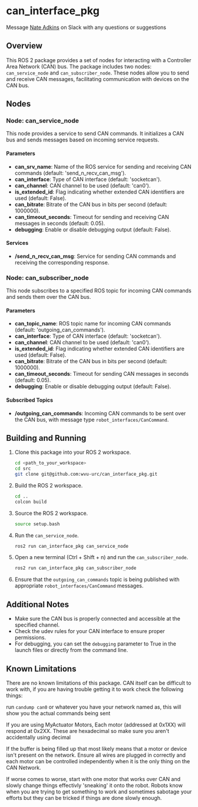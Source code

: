 # can_interface_pkg

Message [Nate Adkins](mailto:npa00003@mix.wvu.edu) on Slack with any questions or suggestions

## Overview

This ROS 2 package provides a set of nodes for interacting with a Controller Area Network (CAN) bus. The package includes two nodes: `can_service_node` and `can_subscriber_node`. These nodes allow you to send and receive CAN messages, facilitating communication with devices on the CAN bus.

## Nodes

### Node: can_service_node

This node provides a service to send CAN commands. It initializes a CAN bus and sends messages based on incoming service requests.

#### Parameters

- **can_srv_name**: Name of the ROS service for sending and receiving CAN commands (default: 'send_n_recv_can_msg').
- **can_interface**: Type of CAN interface (default: 'socketcan').
- **can_channel**: CAN channel to be used (default: 'can0').
- **is_extended_id**: Flag indicating whether extended CAN identifiers are used (default: False).
- **can_bitrate**: Bitrate of the CAN bus in bits per second (default: 1000000).
- **can_timeout_seconds**: Timeout for sending and receiving CAN messages in seconds (default: 0.05).
- **debugging**: Enable or disable debugging output (default: False).

#### Services

- **/send_n_recv_can_msg**: Service for sending CAN commands and receiving the corresponding response.

### Node: can_subscriber_node

This node subscribes to a specified ROS topic for incoming CAN commands and sends them over the CAN bus.

#### Parameters

- **can_topic_name**: ROS topic name for incoming CAN commands (default: 'outgoing_can_commands').
- **can_interface**: Type of CAN interface (default: 'socketcan').
- **can_channel**: CAN channel to be used (default: 'can0').
- **is_extended_id**: Flag indicating whether extended CAN identifiers are used (default: False).
- **can_bitrate**: Bitrate of the CAN bus in bits per second (default: 1000000).
- **can_timeout_seconds**: Timeout for sending CAN messages in seconds (default: 0.05).
- **debugging**: Enable or disable debugging output (default: False).

#### Subscribed Topics

- **/outgoing_can_commands**: Incoming CAN commands to be sent over the CAN bus, with message type `robot_interfaces/CanCommand`.

## Building and Running

1. Clone this package into your ROS 2 workspace.

    ```bash
    cd <path_to_your_workspace>
    cd src
    git clone git@github.com:wvu-urc/can_interface_pkg.git
    ```

2. Build the ROS 2 workspace.

    ```bash
    cd ..
    colcon build
    ```

3. Source the ROS 2 workspace.

    ```bash
    source setup.bash
    ```

4. Run the `can_service_node`.

    ```bash
    ros2 run can_interface_pkg can_service_node
    ```

5. Open a new terminal (Ctrl + Shift + n) and run the `can_subscriber_node`.

    ```bash
    ros2 run can_interface_pkg can_subscriber_node
    ```

6. Ensure that the `outgoing_can_commands` topic is being published with appropriate `robot_interfaces/CanCommand` messages.

## Additional Notes

- Make sure the CAN bus is properly connected and accessible at the specified channel.
- Check the udev rules for your CAN interface to ensure proper permissions.
- For debugging, you can set the `debugging` parameter to True in the launch files or directly from the command line.

## Known Limitations
There are no known limitations of this package. CAN itself can be difficult to work with, if you are having trouble getting it to work check the following things:

run `candump can0` or whatever you have your network named as, this will show you the actual commands being sent

If you are using MyActuator Motors, Each motor (addressed at 0x1XX) will respond at 0x2XX. These are hexadecimal so make sure you aren't accidentally using decimal

If the buffer is being filled up that most likely means that a motor or device isn't present on the network. Ensure all wires are plugged in correctly and each motor can be controlled independently when it is the only thing on the CAN Network.

If worse comes to worse, start with one motor that works over CAN and slowly change things effectivly 'sneaking' it onto the robot. Robots know when you are trying to get something to work and sometimes sabotage your efforts but they can be tricked if things are done slowly enough.